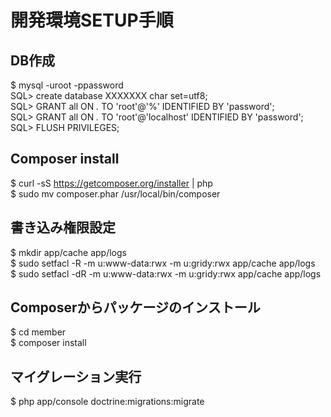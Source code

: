 開発環境SETUP手順
=======

## DB作成
$ mysql -uroot -ppassword  
SQL> create database XXXXXXX char set=utf8;  
SQL> GRANT all ON *.* TO 'root'@'%' IDENTIFIED BY 'password';  
SQL> GRANT all ON *.* TO 'root'@'localhost' IDENTIFIED BY 'password';  
SQL> FLUSH PRIVILEGES;  

## Composer install
$ curl -sS https://getcomposer.org/installer | php  
$ sudo mv composer.phar /usr/local/bin/composer  

## 書き込み権限設定
$ mkdir app/cache app/logs  
$ sudo setfacl -R -m u:www-data:rwx -m u:gridy:rwx app/cache app/logs  
$ sudo setfacl -dR -m u:www-data:rwx -m u:gridy:rwx app/cache app/logs  

## Composerからパッケージのインストール
$ cd member  
$ composer install  

## マイグレーション実行
$ php app/console doctrine:migrations:migrate  

